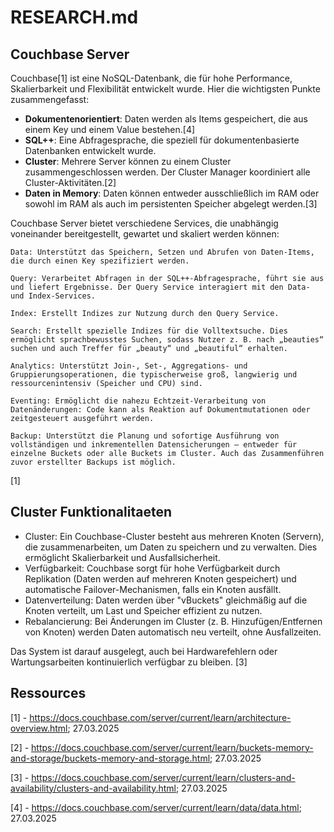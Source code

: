 # RESEARCH.md

## Couchbase Server

Couchbase[1] ist eine NoSQL-Datenbank, die für hohe Performance, Skalierbarkeit und Flexibilität entwickelt wurde. Hier die wichtigsten Punkte zusammengefasst:

- **Dokumentenorientiert**: Daten werden als Items gespeichert, die aus einem Key und einem Value bestehen.[4]  
- **SQL++**: Eine Abfragesprache, die speziell für dokumentenbasierte Datenbanken entwickelt wurde.  
- **Cluster**: Mehrere Server können zu einem Cluster zusammengeschlossen werden. Der Cluster Manager koordiniert alle Cluster-Aktivitäten.[2]  
- **Daten in Memory**: Daten können entweder ausschließlich im RAM oder sowohl im RAM als auch im persistenten Speicher abgelegt werden.[3]  

Couchbase Server bietet verschiedene Services, die unabhängig voneinander bereitgestellt, gewartet und skaliert werden können:

```
Data: Unterstützt das Speichern, Setzen und Abrufen von Daten-Items, die durch einen Key spezifiziert werden.

Query: Verarbeitet Abfragen in der SQL++-Abfragesprache, führt sie aus und liefert Ergebnisse. Der Query Service interagiert mit den Data- und Index-Services.

Index: Erstellt Indizes zur Nutzung durch den Query Service.

Search: Erstellt spezielle Indizes für die Volltextsuche. Dies ermöglicht sprachbewusstes Suchen, sodass Nutzer z. B. nach „beauties“ suchen und auch Treffer für „beauty“ und „beautiful“ erhalten.

Analytics: Unterstützt Join-, Set-, Aggregations- und Gruppierungsoperationen, die typischerweise groß, langwierig und ressourcenintensiv (Speicher und CPU) sind.

Eventing: Ermöglicht die nahezu Echtzeit-Verarbeitung von Datenänderungen: Code kann als Reaktion auf Dokumentmutationen oder zeitgesteuert ausgeführt werden.

Backup: Unterstützt die Planung und sofortige Ausführung von vollständigen und inkrementellen Datensicherungen – entweder für einzelne Buckets oder alle Buckets im Cluster. Auch das Zusammenführen zuvor erstellter Backups ist möglich.
```

[1]

## Cluster Funktionalitaeten

- Cluster: Ein Couchbase-Cluster besteht aus mehreren Knoten (Servern),
    die zusammenarbeiten, um Daten zu speichern und zu verwalten. Dies ermöglicht Skalierbarkeit und Ausfallsicherheit.
- Verfügbarkeit: Couchbase sorgt für hohe Verfügbarkeit durch Replikation (Daten werden auf mehreren Knoten gespeichert) und automatische Failover-Mechanismen, falls ein Knoten ausfällt.
- Datenverteilung: Daten werden über "vBuckets" gleichmäßig auf die Knoten verteilt, um Last und Speicher effizient zu nutzen.
- Rebalancierung: Bei Änderungen im Cluster (z. B. Hinzufügen/Entfernen von Knoten) werden Daten automatisch neu verteilt, ohne Ausfallzeiten.

Das System ist darauf ausgelegt, auch bei Hardwarefehlern oder Wartungsarbeiten kontinuierlich verfügbar zu bleiben.
[3]


## Ressources

[1] - https://docs.couchbase.com/server/current/learn/architecture-overview.html; 27.03.2025

[2] - https://docs.couchbase.com/server/current/learn/buckets-memory-and-storage/buckets-memory-and-storage.html; 27.03.2025

[3] - https://docs.couchbase.com/server/current/learn/clusters-and-availability/clusters-and-availability.html; 27.03.2025

[4] - https://docs.couchbase.com/server/current/learn/data/data.html; 27.03.2025
